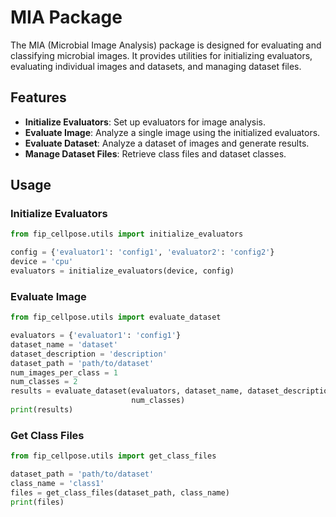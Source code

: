 # MIA Package

The MIA (Microbial Image Analysis) package is designed for evaluating and classifying microbial images. It provides utilities for initializing evaluators, evaluating individual images and datasets, and managing dataset files.

## Features

- **Initialize Evaluators**: Set up evaluators for image analysis.
- **Evaluate Image**: Analyze a single image using the initialized evaluators.
- **Evaluate Dataset**: Analyze a dataset of images and generate results.
- **Manage Dataset Files**: Retrieve class files and dataset classes.


## Usage
### Initialize Evaluators

```python   
from fip_cellpose.utils import initialize_evaluators

config = {'evaluator1': 'config1', 'evaluator2': 'config2'}
device = 'cpu'
evaluators = initialize_evaluators(device, config)
```

### Evaluate Image

```python   
from fip_cellpose.utils import evaluate_dataset

evaluators = {'evaluator1': 'config1'}
dataset_name = 'dataset'
dataset_description = 'description'
dataset_path = 'path/to/dataset'
num_images_per_class = 1
num_classes = 2
results = evaluate_dataset(evaluators, dataset_name, dataset_description, dataset_path, num_images_per_class,
                           num_classes)
print(results)
```

### Get Class Files

```python   
from fip_cellpose.utils import get_class_files

dataset_path = 'path/to/dataset'
class_name = 'class1'
files = get_class_files(dataset_path, class_name)
print(files)
```
